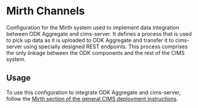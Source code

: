 # Mirth Channels

Configuration for the Mirth system used to implement data integration between
ODK Aggregate and cims-server. It defines a process that is used to pick up data
as it is uploaded to ODK Aggregate and transfer it to cims-server using
specially designed REST endpoints. This process comprises the only linkage
between the ODK components and the rest of the CIMS system.

## Usage

To use this configuration to integrate ODK Aggregate and cims-server, follow the
[Mirth section of the general CIMS deployment
instructions](https://github.com/cims-bioko/cims-bioko.github.io/wiki/Deployment#configure-mirth).

